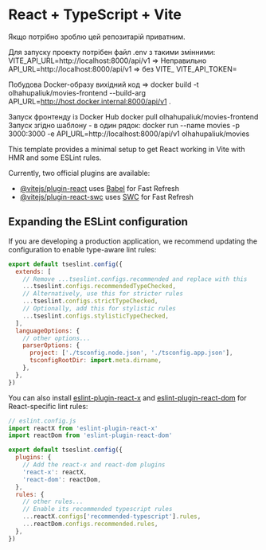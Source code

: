 # React + TypeScript + Vite

Якщо потрібно зроблю цей репозитарій приватним.

Для запуску проекту потрібен файл .env з такими змінними: 
  VITE_API_URL=http://localhost:8000/api/v1 => Неправильно 
  API_URL=http://localhost:8000/api/v1 => без VITE_
  VITE_API_TOKEN=


Побудова Docker-образу
  вихідний код => docker build -t olhahupaliuk/movies-frontend --build-arg API_URL=http://host.docker.internal:8000/api/v1 .


Запуск фронтенду із Docker Hub
  docker pull olhahupaliuk/movies-frontend
  Запуск згідно шаблону - в один рядок:
  docker run --name movies -p 3000:3000 -e API_URL=http://localhost:8000/api/v1 olhahupaliuk/movies




This template provides a minimal setup to get React working in Vite with HMR and some ESLint rules.

Currently, two official plugins are available:

- [@vitejs/plugin-react](https://github.com/vitejs/vite-plugin-react/blob/main/packages/plugin-react) uses [Babel](https://babeljs.io/) for Fast Refresh
- [@vitejs/plugin-react-swc](https://github.com/vitejs/vite-plugin-react/blob/main/packages/plugin-react-swc) uses [SWC](https://swc.rs/) for Fast Refresh

## Expanding the ESLint configuration

If you are developing a production application, we recommend updating the configuration to enable type-aware lint rules:

```js
export default tseslint.config({
  extends: [
    // Remove ...tseslint.configs.recommended and replace with this
    ...tseslint.configs.recommendedTypeChecked,
    // Alternatively, use this for stricter rules
    ...tseslint.configs.strictTypeChecked,
    // Optionally, add this for stylistic rules
    ...tseslint.configs.stylisticTypeChecked,
  ],
  languageOptions: {
    // other options...
    parserOptions: {
      project: ['./tsconfig.node.json', './tsconfig.app.json'],
      tsconfigRootDir: import.meta.dirname,
    },
  },
})
```

You can also install [eslint-plugin-react-x](https://github.com/Rel1cx/eslint-react/tree/main/packages/plugins/eslint-plugin-react-x) and [eslint-plugin-react-dom](https://github.com/Rel1cx/eslint-react/tree/main/packages/plugins/eslint-plugin-react-dom) for React-specific lint rules:

```js
// eslint.config.js
import reactX from 'eslint-plugin-react-x'
import reactDom from 'eslint-plugin-react-dom'

export default tseslint.config({
  plugins: {
    // Add the react-x and react-dom plugins
    'react-x': reactX,
    'react-dom': reactDom,
  },
  rules: {
    // other rules...
    // Enable its recommended typescript rules
    ...reactX.configs['recommended-typescript'].rules,
    ...reactDom.configs.recommended.rules,
  },
})
```
